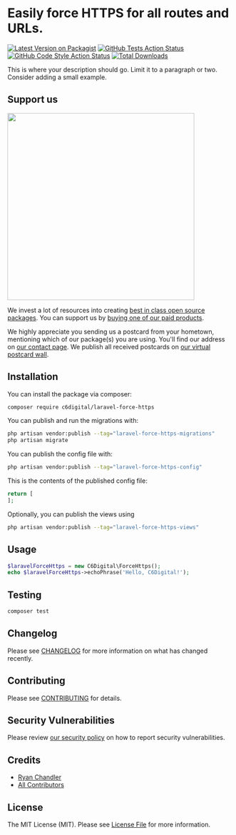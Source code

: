 # Easily force HTTPS for all routes and URLs. 

[![Latest Version on Packagist](https://img.shields.io/packagist/v/c6digital/laravel-force-https.svg?style=flat-square)](https://packagist.org/packages/c6digital/laravel-force-https)
[![GitHub Tests Action Status](https://img.shields.io/github/actions/workflow/status/c6digital/laravel-force-https/run-tests.yml?branch=main&label=tests&style=flat-square)](https://github.com/c6digital/laravel-force-https/actions?query=workflow%3Arun-tests+branch%3Amain)
[![GitHub Code Style Action Status](https://img.shields.io/github/actions/workflow/status/c6digital/laravel-force-https/fix-php-code-style-issues.yml?branch=main&label=code%20style&style=flat-square)](https://github.com/c6digital/laravel-force-https/actions?query=workflow%3A"Fix+PHP+code+style+issues"+branch%3Amain)
[![Total Downloads](https://img.shields.io/packagist/dt/c6digital/laravel-force-https.svg?style=flat-square)](https://packagist.org/packages/c6digital/laravel-force-https)

This is where your description should go. Limit it to a paragraph or two. Consider adding a small example.

## Support us

[<img src="https://github-ads.s3.eu-central-1.amazonaws.com/laravel-force-https.jpg?t=1" width="419px" />](https://spatie.be/github-ad-click/laravel-force-https)

We invest a lot of resources into creating [best in class open source packages](https://spatie.be/open-source). You can support us by [buying one of our paid products](https://spatie.be/open-source/support-us).

We highly appreciate you sending us a postcard from your hometown, mentioning which of our package(s) you are using. You'll find our address on [our contact page](https://spatie.be/about-us). We publish all received postcards on [our virtual postcard wall](https://spatie.be/open-source/postcards).

## Installation

You can install the package via composer:

```bash
composer require c6digital/laravel-force-https
```

You can publish and run the migrations with:

```bash
php artisan vendor:publish --tag="laravel-force-https-migrations"
php artisan migrate
```

You can publish the config file with:

```bash
php artisan vendor:publish --tag="laravel-force-https-config"
```

This is the contents of the published config file:

```php
return [
];
```

Optionally, you can publish the views using

```bash
php artisan vendor:publish --tag="laravel-force-https-views"
```

## Usage

```php
$laravelForceHttps = new C6Digital\ForceHttps();
echo $laravelForceHttps->echoPhrase('Hello, C6Digital!');
```

## Testing

```bash
composer test
```

## Changelog

Please see [CHANGELOG](CHANGELOG.md) for more information on what has changed recently.

## Contributing

Please see [CONTRIBUTING](CONTRIBUTING.md) for details.

## Security Vulnerabilities

Please review [our security policy](../../security/policy) on how to report security vulnerabilities.

## Credits

- [Ryan Chandler](https://github.com/c6digital)
- [All Contributors](../../contributors)

## License

The MIT License (MIT). Please see [License File](LICENSE.md) for more information.
